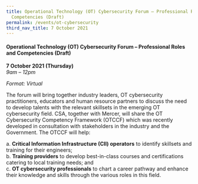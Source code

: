 ```yaml
---
title: Operational Technology (OT) Cybersecurity Forum – Professional Roles and
  Competencies (Draft)
permalink: /events/ot-cybersecurity
third_nav_title: 7 October 2021
---
```

#### **Operational Technology (OT) Cybersecurity Forum – Professional Roles and Competencies (Draft)**

**7 October 2021 (Thursday)**  
*9am – 12pm*

*Format: Virtual*

The forum will bring together industry leaders, OT cybersecurity practitioners, educators and human resource partners to discuss the need to develop talents with the relevant skillsets in the emerging OT cybersecurity field.  CSA, together with Mercer, will share the OT Cybersecurity Competency Framework (OTCCF) which was recently developed in consultation with stakeholders in the industry and the Government.  The OTCCF will help:

a.	**Critical Information Infrastructure (CII) operators** to identify skillsets and training for their engineers;  
b.	**Training providers** to develop best-in-class courses and certifications catering to local training needs; and  
c.	**OT cybersecurity professionals** to chart a career pathway and enhance their knowledge and skills through the various roles in this field.